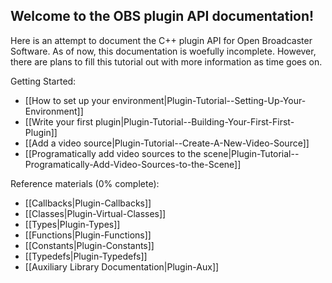 Welcome to the OBS plugin API documentation!
-----

Here is an attempt to document the C++ plugin API for Open Broadcaster Software. As of now, this documentation is woefully incomplete. However, there are plans to fill this tutorial out with more information as time goes on.

Getting Started:
* [[How to set up your environment|Plugin-Tutorial-\-Setting-Up-Your-Environment]]
* [[Write your first plugin|Plugin-Tutorial-\-Building-Your-First-First-Plugin]]
* [[Add a video source|Plugin-Tutorial-\-Create-A-New-Video-Source]]
* [[Programatically add video sources to the scene|Plugin-Tutorial-\-Programatically-Add-Video-Sources-to-the-Scene]]

Reference materials (0% complete):
* [[Callbacks|Plugin-Callbacks]]
* [[Classes|Plugin-Virtual-Classes]]
* [[Types|Plugin-Types]]
* [[Functions|Plugin-Functions]]
* [[Constants|Plugin-Constants]]
* [[Typedefs|Plugin-Typedefs]]
* [[Auxiliary Library Documentation|Plugin-Aux]]